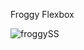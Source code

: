 Froggy Flexbox

![froggySS](https://user-images.githubusercontent.com/113350002/194887176-b0b4640e-906a-47fd-8954-5bfb178d9d8e.png)
